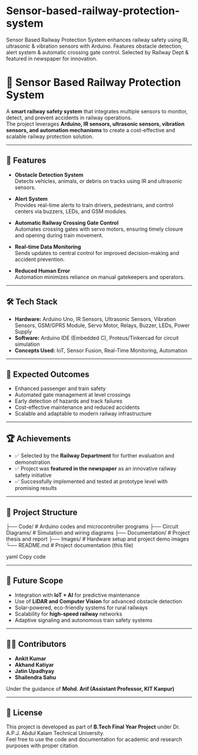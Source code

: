 # Sensor-based-railway-protection-system
 Sensor Based Railway Protection System enhances railway safety using IR, ultrasonic &amp; vibration sensors with Arduino. Features obstacle detection, alert system &amp; automatic crossing gate control. Selected by Railway Dept &amp; featured in newspaper for innovation.
# 🚆 Sensor Based Railway Protection System

A **smart railway safety system** that integrates multiple sensors to monitor, detect, and prevent accidents in railway operations.  
The project leverages **Arduino, IR sensors, ultrasonic sensors, vibration sensors, and automation mechanisms** to create a cost-effective and scalable railway protection solution.

---

## 📌 Features

- **Obstacle Detection System**  
  Detects vehicles, animals, or debris on tracks using IR and ultrasonic sensors.

- **Alert System**  
  Provides real-time alerts to train drivers, pedestrians, and control centers via buzzers, LEDs, and GSM modules.

- **Automatic Railway Crossing Gate Control**  
  Automates crossing gates with servo motors, ensuring timely closure and opening during train movement.

- **Real-time Data Monitoring**  
  Sends updates to central control for improved decision-making and accident prevention.

- **Reduced Human Error**  
  Automation minimizes reliance on manual gatekeepers and operators.

---

## 🛠️ Tech Stack

- **Hardware:** Arduino Uno, IR Sensors, Ultrasonic Sensors, Vibration Sensors, GSM/GPRS Module, Servo Motor, Relays, Buzzer, LEDs, Power Supply  
- **Software:** Arduino IDE (Embedded C), Proteus/Tinkercad for circuit simulation  
- **Concepts Used:** IoT, Sensor Fusion, Real-Time Monitoring, Automation

---

## 🚀 Expected Outcomes

- Enhanced passenger and train safety  
- Automated gate management at level crossings  
- Early detection of hazards and track failures  
- Cost-effective maintenance and reduced accidents  
- Scalable and adaptable to modern railway infrastructure  

---

## 🏆 Achievements

- ✅ Selected by the **Railway Department** for further evaluation and demonstration  
- ✅ Project was **featured in the newspaper** as an innovative railway safety initiative  
- ✅ Successfully implemented and tested at prototype level with promising results  

---

## 📂 Project Structure

├── Code/ # Arduino codes and microcontroller programs
├── Circuit Diagrams/ # Simulation and wiring diagrams
├── Documentation/ # Project thesis and report
├── Images/ # Hardware setup and project demo images
└── README.md # Project documentation (this file)

yaml
Copy code

---

## 📖 Future Scope

- Integration with **IoT + AI** for predictive maintenance  
- Use of **LiDAR and Computer Vision** for advanced obstacle detection  
- Solar-powered, eco-friendly systems for rural railways  
- Scalability for **high-speed railway** networks  
- Adaptive signaling and autonomous train safety systems  

---

## 👨‍💻 Contributors

- **Ankit Kumar**  
- **Akhand Katiyar**  
- **Jatin Upadhyay**  
- **Shailendra Sahu**

Under the guidance of **Mohd. Arif (Assistant Professor, KIT Kanpur)**

---

## 📜 License

This project is developed as part of **B.Tech Final Year Project** under Dr. A.P.J. Abdul Kalam Technical University.  
Feel free to use the code and documentation for academic and research purposes with proper citation
